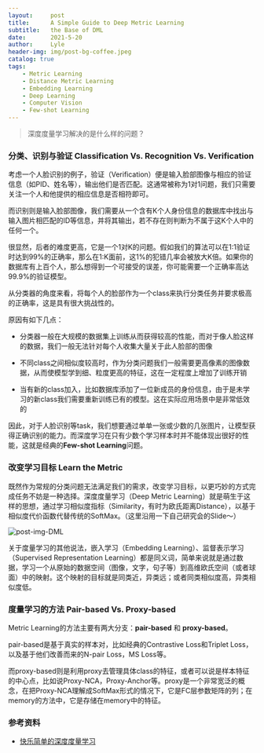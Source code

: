 ```yaml
---
layout:     post
title:      A Simple Guide to Deep Metric Learning
subtitle:   the Base of DML
date:       2021-5-20
author:     Lyle
header-img: img/post-bg-coffee.jpeg
catalog: true
tags:
    - Metric Learning
    - Distance Metric Learning
    - Embedding Learning
    - Deep Learning
    - Computer Vision
    - Few-shot Learning
---
```


>深度度量学习解决的是什么样的问题？

### 分类、识别与验证 **Classification** Vs. **Recognition** Vs. **Verification**

考虑一个人脸识别的例子，验证（Verification）便是输入脸部图像与相应的验证信息（如PID、姓名等），输出他们是否匹配。这通常被称为1对1问题，我们只需要关注一个人和他提供的相应信息是否相符即可。

而识别则是输入脸部图像，我们需要从一个含有K个人身份信息的数据库中找出与输入图片相匹配的ID等信息，并将其输出，若不存在则判断为不属于这K个人中的任何一个。

很显然，后者的难度更高，它是一个1对K的问题。假如我们的算法可以在1:1验证时达到99%的正确率，那么在1:K面前，这1%的犯错几率会被放大K倍。如果你的数据库有上百个人，那么想得到一个可接受的误差，你可能需要一个正确率高达99.9%的验证模型。

从分类器的角度来看，将每个人的脸部作为一个class来执行分类任务并要求极高的正确率，这是具有很大挑战性的。

原因有如下几点：

- 分类器一般在大规模的数据集上训练从而获得较高的性能，而对于像人脸这样的数据，我们一般无法针对每个人收集大量关于此人脸部的图像

- 不同class之间相似度较高时，作为分类问题我们一般需要更高像素的图像数据，从而使模型学到细、粒度更高的特征，这在一定程度上增加了训练开销

- 当有新的class加入，比如数据库添加了一位新成员的身份信息，由于是未学习的新class我们需要重新训练已有的模型。这在实际应用场景中是非常低效的

因此，对于人脸识别等task，我们想要通过单单一张或少数的几张图片，让模型获得正确识别的能力。而深度学习在只有少数个学习样本时并不能体现出很好的性能，这就是经典的**Few-shot Learning**问题。

### 改变学习目标 Learn the Metric

既然作为常规的分类问题无法满足我们的需求，改变学习目标，以更巧妙的方式完成任务不妨是一种选择。深度度量学习（Deep Metric Learning）就是萌生于这样的思想，通过学习相似度指标（Similarity，有时为欧氏距离Distance），以基于相似度代价函数代替传统的SoftMax。（这里沿用一下自己研究会的Slide～）

![post-img-DML](https://i.loli.net/2021/08/22/8JpABrKdsEOLtWl.jpg)

关于度量学习的其他说法，嵌入学习（Embedding Learning）、监督表示学习（Supervised Representation Learning）都是同义词，简单来说就是通过数据，学习一个从原始的数据空间（图像，文字，句子等）到高维欧氏空间（或者球面）中的映射。这个映射的目标就是同类近，异类远；或者同类相似度高，异类相似度低。

### 度量学习的方法 Pair-based Vs. Proxy-based

Metric Learning的方法主要有两大分支：**pair-based** 和 **proxy-based**。

pair-based是基于真实的样本对，比如经典的Contrastive Loss和Triplet Loss，以及基于他们改善而来的N-pair Loss，MS Loss等。

而proxy-based则是利用proxy去管理具体class的特征，或者可以说是样本特征的中心点，比如说Proxy-NCA，Proxy-Anchor等。proxy是一个非常宽泛的概念，在把Proxy-NCA理解成SoftMax形式的情况下，它是FC层参数矩阵的列；在memory的方法中，它是存储在memory中的特征。

### 参考资料

- [快乐简单的深度度量学习](https://www.zhihu.com/column/c_1238521655862861824)
